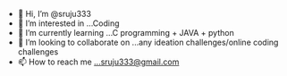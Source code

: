 - 👋 Hi, I’m @sruju333
- 👀 I’m interested in ...Coding
- 🌱 I’m currently learning ...C programming + JAVA + python
- 💞️ I’m looking to collaborate on ...any ideation challenges/online coding challenges
- 📫 How to reach me ...sruju333@gmail.com

<!---
sruju333/sruju333 is a ✨ special ✨ repository because its `README.md` (this file) appears on your GitHub profile.
You can click the Preview link to take a look at your changes.
--->
